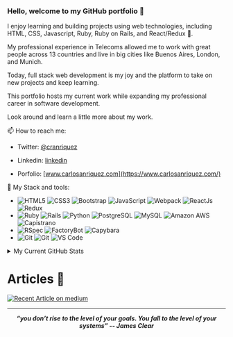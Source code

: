 ### Hello, welcome to my GitHub portfolio 👋

I enjoy learning and building projects using web technologies, including HTML, CSS, Javascript, Ruby, Ruby on Rails, and React/Redux 🚀.

My professional experience in Telecoms allowed me to work with great people across 13 countries and live in big cities like Buenos Aires, London, and Munich.

Today, full stack web development is my joy and the platform to take on new projects and keep learning.

This portfolio hosts my current work while expanding my professional career in software development.

Look around and learn a little more about my work.

📫 How to reach me:

- Twitter: [@cranriquez](https://twitter.com/cranriquez)
- Linkedin: [linkedin](https://www.linkedin.com/in/carlosanriquez/)

- Porfolio: [www.carlosanriquez.com](https://www.carlosanriquez.com/)

🔧 My Stack and tools:

- ![HTML5](https://img.shields.io/badge/-HTML5-E34F26?style=plastic&logo=html5&logoColor=white)
  ![CSS3](https://img.shields.io/badge/-CSS3-1572B6?style=plastic&logo=css3)
  ![Bootstrap](https://img.shields.io/badge/-Bootstrap-563D7C?style=plastic&logo=Bootstrap&logoColor=white)
  ![JavaScript](https://img.shields.io/badge/-JavaScript-black?style=plastic&logo=javascript)
  ![Webpack](https://img.shields.io/badge/-Webpack-8DD6F9?style=plastic&logo=Webpack&logoColor=black)
  ![ReactJs](https://img.shields.io/badge/-ReactJs-61DAFB?style=plastic&logo=React&logoColor=black)
  ![Redux](https://img.shields.io/badge/-Redux-764ABC?style=plastic&logo=Redux&logoColor=white)
- ![Ruby](https://img.shields.io/badge/-Ruby-CC342D?style=plastic&logo=Ruby&logoColor=white)
  ![Rails](https://img.shields.io/badge/-Ruby%20on%20Rails-CC342D?style=plastic&logo=Ruby%20on%20Rails&logoColor=white)
  ![Python](https://img.shields.io/badge/-Python-3776AB?style=plastic&logo=Python&logoColor=white)
  ![PostgreSQL](https://img.shields.io/badge/-PostgreSQL-336791?style=plastic&logo=postgresql)
  ![MySQL](https://img.shields.io/badge/-MySQL-4479A1?style=plastic&logo=mysql&logoColor=white)
  ![Amazon AWS](https://img.shields.io/badge/Amazon%20AWS-232F3E?style=plastic&logo=amazon-aws)
  ![Capistrano](https://img.shields.io/badge/-Capistrano-BE3939?style=plastic&logo=capistrano&logoColor=white)
- ![RSpec](https://img.shields.io/badge/-RSpec-4B32C3?style=plastic&logo=rspec&logoColor=white)
  ![FactoryBot](https://img.shields.io/badge/-FactoryBot-BE3939?style=plastic&logo=rspec&logoColor=white)
  ![Capybara](https://img.shields.io/badge/-Capybara-231F20?style=plastic&logo=rspec&logoColor=white)
- ![Git](https://img.shields.io/badge/-Git-F05032?style=plastic&logo=git&logoColor=white)
  ![Git](https://img.shields.io/badge/-GitHub-181717?style=plastic&logo=Github&logoColor=white)
  ![VS Code](https://img.shields.io/badge/-VS%20Code-007ACC?style=plastic&logo=visual-studio-code)

<details>
  <summary>My Current GitHub Stats</summary>
  <br>

![My GitHub stats](https://github-readme-stats.vercel.app/api?username=canriquez&show_icons=true)

[![Top Langs](https://github-readme-stats.vercel.app/api/top-langs/?username=canriquez)](https://github.com/canriquez/github-readme-stats)

</details>

#

# Articles 📝

<a target="_blank" href="https://medium.com/swlh/3-ideas-and-6-steps-you-need-to-leapfrog-careers-into-html-css-ba9db2a4588b"><img src="https://github-readme-medium-recent-article.vercel.app/medium/@canriquez/0" alt="Recent Article on medium"></img></a>

<hr>
<p align="center">
   <i><strong>“you don’t rise to the level of your goals. You fall to the level of your systems” -- James Clear</strong></i>
   <br>
   <br>
<br>
